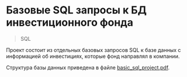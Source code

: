 # Базовые SQL запросы к БД инвестиционного фонда

> SQL

Проект состоит из отдельных базовых запросов SQL к базе данных с информацией об инвестициях, которые фонд направлял в компании.

Структура базы данных приведена в файле [basic_sql_project.pdf](https://yadi.sk/i/8-M5Ubr7Fd2U8w).
